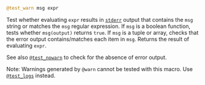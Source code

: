 ```julia
@test_warn msg expr
```

Test whether evaluating `expr` results in [`stderr`](@ref) output that contains the `msg` string or matches the `msg` regular expression.  If `msg` is a boolean function, tests whether `msg(output)` returns `true`.  If `msg` is a tuple or array, checks that the error output contains/matches each item in `msg`. Returns the result of evaluating `expr`.

See also [`@test_nowarn`](@ref) to check for the absence of error output.

Note: Warnings generated by `@warn` cannot be tested with this macro. Use [`@test_logs`](@ref) instead.
